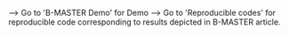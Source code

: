 --> Go to 'B-MASTER Demo' for Demo
--> Go to 'Reproducible codes' for reproducible code corresponding to results depicted in B-MASTER article.
